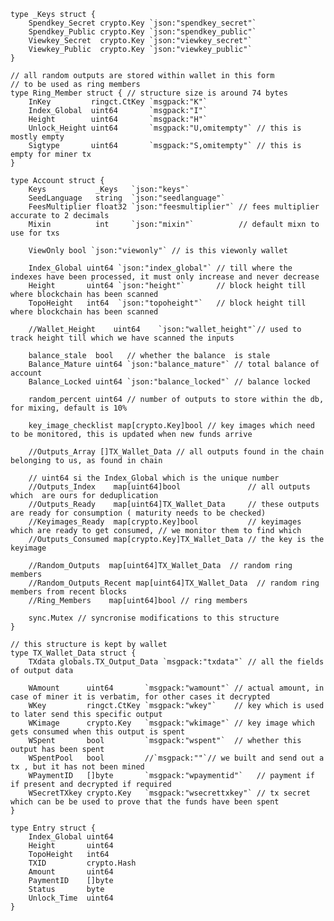     type _Keys struct {
    	Spendkey_Secret crypto.Key `json:"spendkey_secret"`
    	Spendkey_Public crypto.Key `json:"spendkey_public"`
    	Viewkey_Secret  crypto.Key `json:"viewkey_secret"`
    	Viewkey_Public  crypto.Key `json:"viewkey_public"`
    }

    // all random outputs are stored within wallet in this form
    // to be used as ring members
    type Ring_Member struct { // structure size is around 74 bytes
    	InKey         ringct.CtKey `msgpack:"K"`
    	Index_Global  uint64       `msgpack:"I"`
    	Height        uint64       `msgpack:"H"`
    	Unlock_Height uint64       `msgpack:"U,omitempty"` // this is mostly empty
    	Sigtype       uint64       `msgpack:"S,omitempty"` // this is empty for miner tx
    }

    type Account struct {
    	Keys           _Keys   `json:"keys"`
    	SeedLanguage   string  `json:"seedlanguage"`
    	FeesMultiplier float32 `json:"feesmultiplier"` // fees multiplier accurate to 2 decimals
    	Mixin          int     `json:"mixin"`          // default mixn to use for txs

    	ViewOnly bool `json:"viewonly"` // is this viewonly wallet

    	Index_Global uint64 `json:"index_global"` // till where the indexes have been processed, it must only increase and never decrease
    	Height       uint64 `json:"height"`       // block height till where blockchain has been scanned
    	TopoHeight   int64  `json:"topoheight"`   // block height till where blockchain has been scanned

    	//Wallet_Height    uint64    `json:"wallet_height"`// used to track height till which we have scanned the inputs

    	balance_stale  bool   // whether the balance  is stale
    	Balance_Mature uint64 `json:"balance_mature"` // total balance of account
    	Balance_Locked uint64 `json:"balance_locked"` // balance locked

    	random_percent uint64 // number of outputs to store within the db, for mixing, default is 10%

    	key_image_checklist map[crypto.Key]bool // key images which need to be monitored, this is updated when new funds arrive

    	//Outputs_Array []TX_Wallet_Data // all outputs found in the chain belonging to us, as found in chain

    	// uint64 si the Index_Global which is the unique number
    	//Outputs_Index    map[uint64]bool               // all outputs which  are ours for deduplication
    	//Outputs_Ready    map[uint64]TX_Wallet_Data     // these outputs are ready for consumption ( maturity needs to be checked)
    	//Keyimages_Ready  map[crypto.Key]bool           // keyimages which are ready to get consumed, // we monitor them to find which
    	//Outputs_Consumed map[crypto.Key]TX_Wallet_Data // the key is the keyimage

    	//Random_Outputs  map[uint64]TX_Wallet_Data  // random ring members
    	//Random_Outputs_Recent map[uint64]TX_Wallet_Data  // random ring members from recent blocks
    	//Ring_Members    map[uint64]bool // ring members

    	sync.Mutex // syncronise modifications to this structure
    }

    // this structure is kept by wallet
    type TX_Wallet_Data struct {
    	TXdata globals.TX_Output_Data `msgpack:"txdata"` // all the fields of output data

    	WAmount      uint64       `msgpack:"wamount"` // actual amount, in case of miner it is verbatim, for other cases it decrypted
    	WKey         ringct.CtKey `msgpack:"wkey"`    // key which is used to later send this specific output
    	WKimage      crypto.Key   `msgpack:"wkimage"` // key image which gets consumed when this output is spent
    	WSpent       bool         `msgpack:"wspent"`  // whether this output has been spent
    	WSpentPool   bool         //`msgpack:""`// we built and send out a tx , but it has not been mined
    	WPaymentID   []byte       `msgpack:"wpaymentid"`   // payment if if present and decrypted if required
    	WSecretTXkey crypto.Key   `msgpack:"wsecrettxkey"` // tx secret which can be be used to prove that the funds have been spent
    }

```
type Entry struct {
	Index_Global uint64
	Height       uint64
	TopoHeight   int64
	TXID         crypto.Hash
	Amount       uint64
	PaymentID    []byte
	Status       byte
	Unlock_Time  uint64
}
```



